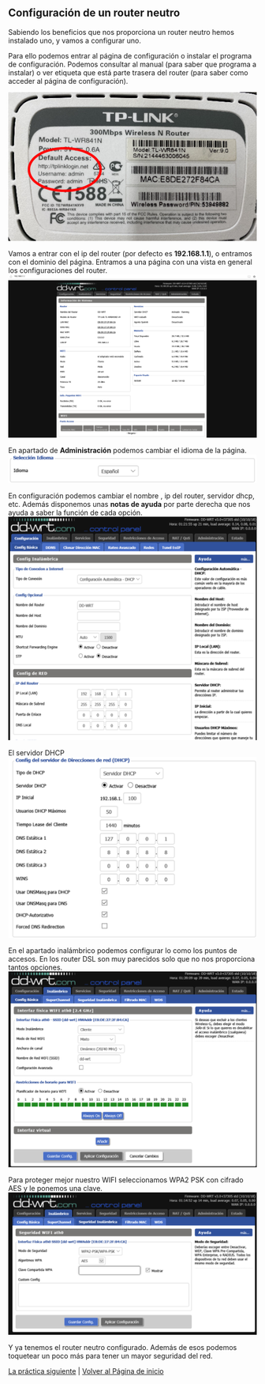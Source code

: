 ## Configuración de un router neutro

Sabiendo los beneficios que nos proporciona un router neutro hemos instalado uno, y vamos a configurar uno.

Para ello podemos entrar al página de configuración o instalar el programa de configuración. Podemos consultar al manual (para saber que programa a instalar) o ver etiqueta que está parte trasera del router (para saber como acceder al página de configuración).

![imagen de configuración del router-0](imagen/conf1.png)

Vamos a entrar con el ip del router (por defecto es **192.168.1.1**), o entramos con el dominio del página. Entramos a una página con una vista en general los configuraciones del router.
![imagen de configuración del router-1](imagen/conf2.png)

En  apartado de **Administración** podemos cambiar el idioma de la página.
![imagen de configuración del router-2](imagen/conf3.png)

En configuración podemos cambiar el nombre , ip del router, servidor dhcp, etc. Además disponemos unas **notas de ayuda** por parte derecha que nos ayuda a saber la función de cada opción.
![imagen de configuración del router-3](imagen/conf4.png)

El servidor DHCP
![imagen de configuración del router-4](imagen/conf5.png)

En el apartado inalámbrico podemos configurar lo como los puntos de accesos. En los router DSL son muy parecidos solo que no nos proporciona tantos opciones.
![imagen de configuración del router-5](imagen/conf6.png)

Para proteger mejor nuestro WIFI seleccionamos WPA2 PSK con cifrado AES y le ponemos una clave.
![imagen de configuración del router-6](imagen/conf7.png)

Y ya tenemos el router neutro configurado. Además de esos podemos toquetear un poco más para tener un mayor seguridad del red.

[La práctica siguiente](ActividadRQ5.3.md) | [Volver al Página de inicio](inicio.md)
